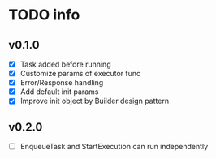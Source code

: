 # TODO info

## v0.1.0

- [x] Task added before running
- [x] Customize params of executor func
- [x] Error/Response handling
- [x] Add default init params
- [x] Improve init object by Builder design pattern

## v0.2.0

- [ ] EnqueueTask and StartExecution can run independently
